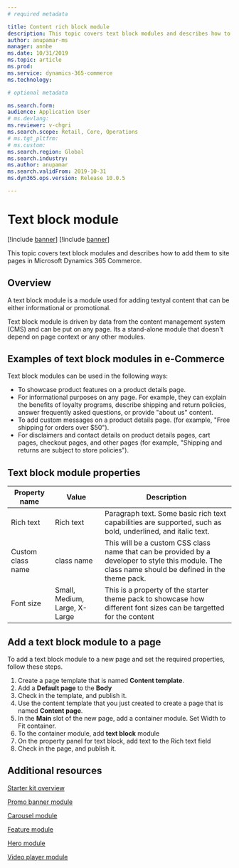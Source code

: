 ```yaml
---
# required metadata

title: Content rich block module
description: This topic covers text block modules and describes how to add them to site pages in Microsoft Dynamics 365 Commerce.
author: anupamar-ms
manager: annbe
ms.date: 10/31/2019
ms.topic: article
ms.prod: 
ms.service: dynamics-365-commerce
ms.technology: 

# optional metadata

ms.search.form:  
audience: Application User
# ms.devlang: 
ms.reviewer: v-chgri
ms.search.scope: Retail, Core, Operations
# ms.tgt_pltfrm: 
# ms.custom: 
ms.search.region: Global
ms.search.industry: 
ms.author: anupamar
ms.search.validFrom: 2019-10-31
ms.dyn365.ops.version: Release 10.0.5

---
```

# Text block module

[!include [banner](includes/preview-banner.md)]
[!include [banner](includes/banner.md)]

This topic covers text block modules and describes how to add them to site pages in Microsoft Dynamics 365 Commerce.

## Overview

A text block module is a module used for adding textyal content that can be either informational or promotional.

Text block module is driven by data from the content management system (CMS) and can be put on any page. Its a stand-alone module that doesn't depend on page context or any other modules.

## Examples of text block modules in e-Commerce

Text block modules can be used in the following ways:

* To showcase product features on a product details page.
* For informational purposes on any page. For example, they can explain the benefits of loyalty programs, describe shipping and return policies, answer frequently asked questions, or provide "about us" content.
* To add custom messages on a product details page. (for example, "Free shipping for orders over $50").
* For disclaimers and contact details on product details pages, cart pages, checkout pages, and other pages (for example, "Shipping and returns are subject to store policies").

## Text block module properties

| Property name | Value          | Description |
|---------------|----------------|-------------|
| Rich text     | Rich text | Paragraph text. Some basic rich text capabilities are supported, such as bold, underlined, and italic text. |
|Custom class name| class name| This will be a custom CSS class name that can be provided by a developer to style this module. The class name should be defined in the theme pack.|
|Font size| Small, Medium, Large, X-Large| This is a property of the starter theme pack to showcase how different font sizes can be targetted for the content |

## Add a text block module to a page

To add a text block module to a new page and set the required properties, follow these steps.

1. Create a page template that is named **Content template**. 
1. Add a **Default page** to the **Body**
1. Check in the template, and publish it.
1. Use the content template that you just created to create a page that is named **Content page**.
1. In the **Main** slot of the new page, add a container module. Set Width to Fit container.
1. To the container module, add **text block** module
1. On the property panel for text block, add text to the Rich text field
1. Check in the page, and publish it.

## Additional resources

[Starter kit overview](starter-kit-overview.md)

[Promo banner module](add-alert.md)

[Carousel module](add-carousel.md)

[Feature module](add-feature-module.md)

[Hero module](add-hero-module.md)

[Video player module](add-video-player.md)

